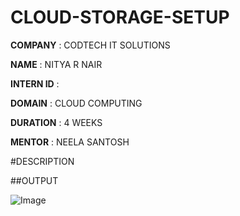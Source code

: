 # CLOUD-STORAGE-SETUP

**COMPANY** : CODTECH IT SOLUTIONS

**NAME** : NITYA R NAIR

**INTERN ID** : 

**DOMAIN** :  CLOUD COMPUTING

**DURATION** : 4 WEEKS 

**MENTOR** : NEELA SANTOSH

#DESCRIPTION 

##OUTPUT

![Image](https://github.com/user-attachments/assets/1c88648a-e41e-4577-acd7-94eff8972e06)

